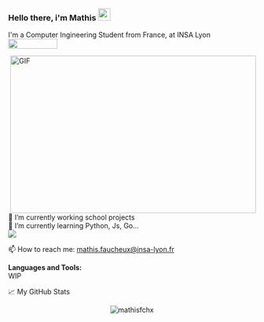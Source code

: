 ### Hello there, i'm Mathis <img src="https://media.giphy.com/media/hvRJCLFzcasrR4ia7z/giphy.gif" width="25px">

I'm a Computer Ingineering Student from France, at INSA Lyon [<img src="https://www.insa-lyon.fr/sites/www.insa-lyon.fr/files/logo-blanc.png" width="100" height="20">](https://www.insa-lyon.fr)

  <img align="right" alt="GIF" src="https://media.giphy.com/media/ZY3W96Mvat8EFTCclA/giphy.gif" width="500" height="320">
  
🔭 I’m currently working school projects  
🌱 I’m currently learning Python, Js, Go...  
![](https://visitor-badge.glitch.me/badge?page_id=mathisfchx.mathisfchx)  

📫 How to reach me: mathis.faucheux@insa-lyon.fr  

**Languages and Tools:**  
WIP

📈 My GitHub Stats

<p align="center"> <img src="https://github-readme-stats.vercel.app/api?username=mathisfchx&show_icons=true&theme=gotham" alt="mathisfchx" />
